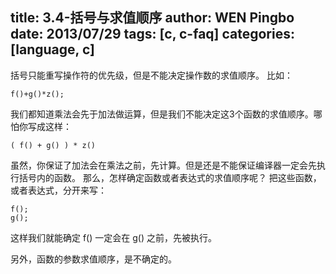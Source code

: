 title: 3.4-括号与求值顺序
author: WEN Pingbo <wengpingbo AT gmail.com>
date: 2013/07/29
tags: [c, c-faq]
categories: [language, c]
---

括号只能重写操作符的优先级，但是不能决定操作数的求值顺序。
比如：

```
f()+g()*z();
```

我们都知道乘法会先于加法做运算，但是我们不能决定这3个函数的求值顺序。哪怕你写成这样：

```
( f() + g() ) * z()
```

<!-- more -->

虽然，你保证了加法会在乘法之前，先计算。但是还是不能保证编译器一定会先执行括号内的函数。
那么，怎样确定函数或者表达式的求值顺序呢？
把这些函数，或者表达式，分开来写：

```
f();
g();
```

这样我们就能确定 f() 一定会在 g() 之前，先被执行。

另外，函数的参数求值顺序，是不确定的。
